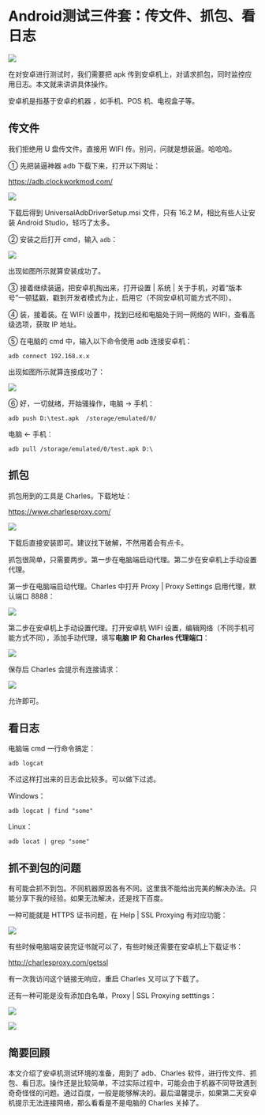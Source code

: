 # Android测试三件套：传文件、抓包、看日志
![](../wanggang.png)

在对安卓进行测试时，我们需要把 apk 传到安卓机上，对请求抓包，同时监控应用日志。本文就来讲讲具体操作。

安卓机是指基于安卓的机器 ，如手机、POS 机、电视盒子等。

## 传文件

我们拒绝用 U 盘传文件。直接用 WIFI 传。别问，问就是想装逼。哈哈哈。

① 先把装逼神器 adb 下载下来，打开以下网址：

https://adb.clockworkmod.com/

![](000005-Android测试三件套：传文件、抓包、看日志/image-20201110172629784.png)

下载后得到 UniversalAdbDriverSetup.msi 文件，只有 16.2 M，相比有些人让安装 Android Studio，轻巧了太多。

② 安装之后打开 cmd，输入 `adb`：

![](000005-Android测试三件套：传文件、抓包、看日志/image-20201111141058101.png)

出现如图所示就算安装成功了。

③ 接着继续装逼，把安卓机掏出来，打开设置 | 系统 | 关于手机，对着“版本号”一顿猛戳，戳到开发者模式为止，启用它（不同安卓机可能方式不同）。

④ 装，接着装。在 WIFI 设置中，找到已经和电脑处于同一网络的 WIFI，查看高级选项，获取 IP 地址。

⑤ 在电脑的 cmd 中，输入以下命令使用 adb 连接安卓机：

```shell
adb connect 192.168.x.x
```

出现如图所示就算连接成功了：

![](000005-Android测试三件套：传文件、抓包、看日志/image-20201111141946137.png)

⑥ 好，一切就绪，开始骚操作，电脑 → 手机：

```shell
adb push D:\test.apk  /storage/emulated/0/
```

电脑 ← 手机：

```shell
adb pull /storage/emulated/0/test.apk D:\
```

## 抓包

抓包用到的工具是 Charles。下载地址：

https://www.charlesproxy.com/

![](000005-Android测试三件套：传文件、抓包、看日志/image-20201110172713312.png)

下载后直接安装即可。建议找下破解，不然用着会有点卡。

抓包很简单，只需要两步。第一步在电脑端启动代理。第二步在安卓机上手动设置代理。

第一步在电脑端启动代理。Charles 中打开 Proxy | Proxy Settings 启用代理，默认端口 8888：

![](000005-Android测试三件套：传文件、抓包、看日志/image-20201111144731057.png)

第二步在安卓机上手动设置代理。打开安卓机 WIFI 设置，编辑网络（不同手机可能方式不同），添加手动代理，填写**电脑 IP 和 Charles 代理端口**：

![](000005-Android测试三件套：传文件、抓包、看日志/image-20201111145127551.png)

保存后 Charles 会提示有连接请求：

![](000005-Android测试三件套：传文件、抓包、看日志/image-20201111162005176.png)

允许即可。

## 看日志

电脑端 cmd 一行命令搞定：

```shell
adb logcat
```

不过这样打出来的日志会比较多。可以做下过滤。

Windows：

```shell
adb logcat | find "some"
```

Linux：

```shell
adb locat | grep "some"
```

## 抓不到包的问题

有可能会抓不到包。不同机器原因各有不同。这里我不能给出完美的解决办法。只能分享下我的经验。如果无法解决，还是找下百度。

一种可能就是 HTTPS 证书问题，在 Help | SSL Proxying 有对应功能：

![](000005-Android测试三件套：传文件、抓包、看日志/image-20191028150103360.png)

有些时候电脑端安装完证书就可以了，有些时候还需要在安卓机上下载证书：

http://charlesproxy.com/getssl

有一次我访问这个链接无响应，重启 Charles 又可以了下载了。

还有一种可能是没有添加白名单，Proxy | SSL Proxying setttings：

![](000005-Android测试三件套：传文件、抓包、看日志/image-20201111163609844.png)

![](000005-Android测试三件套：传文件、抓包、看日志/image-20201111163541263.png)

## 简要回顾

本文介绍了安卓机测试环境的准备，用到了 adb、Charles 软件，进行传文件、抓包、看日志。操作还是比较简单，不过实际过程中，可能会由于机器不同导致遇到奇奇怪怪的问题。通过百度，一般是能够解决的。最后温馨提示，如果第二天安卓机提示无法连接网络，那么看看是不是电脑的 Charles 关掉了。


